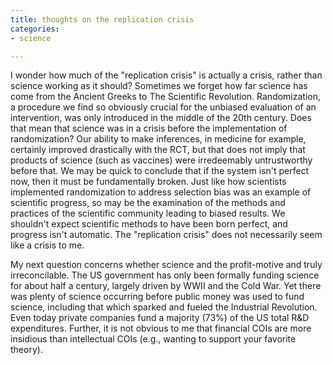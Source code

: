 ```yaml
---
title: thoughts on the replication crisis
categories:
- science

---
```


I wonder how much of the "replication crisis" is actually a crisis, rather than science working as it should? Sometimes we forget how far science has come from the Ancient Greeks to The Scientific Revolution. Randomization, a procedure we find so obviously crucial for the unbiased evaluation of an intervention, was only introduced in the middle of the 20th century. Does that mean that science was in a crisis before the implementation of randomization? Our ability to make inferences, in medicine for example, certainly improved drastically with the RCT, but that does not imply that products of science (such as vaccines) were irredeemably untrustworthy before that. We may be quick to conclude that if the system isn't perfect now, then it must be fundamentally broken. Just like how scientists implemented randomization to address selection bias was an example of scientific progress, so may be the examination of the methods and practices of the scientific community leading to biased results. We shouldn't expect scientific methods to have been born perfect, and progress isn't automatic. The "replication crisis" does not necessarily seem like a crisis to me.

 

My next question concerns whether science and the profit-motive and truly irreconcilable. The US government has only been formally funding science for about half a century, largely driven by WWII and the Cold War. Yet there was plenty of science occurring before public money was used to fund science, including that which sparked and fueled the Industrial Revolution. Even today private companies fund a majority (73%) of the US total R&D expenditures. Further, it is not obvious to me that financial COIs are more insidious than intellectual COIs (e.g., wanting to support your favorite theory).